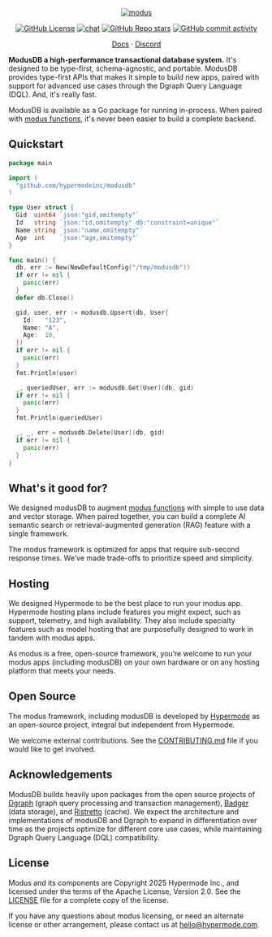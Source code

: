 <!-- markdownlint-disable first-line-heading -->
<div align="center">

[![modus](https://github.com/user-attachments/assets/1a6020bd-d041-4dd0-b4a9-ce01dc015b65)](https://github.com/hypermodeinc/modusdb)

[![GitHub License](https://img.shields.io/github/license/hypermodeinc/modusdb)](https://github.com/hypermodeinc/modusdb?tab=Apache-2.0-1-ov-file#readme)
[![chat](https://img.shields.io/discord/1267579648657850441)](https://discord.gg/NJQ4bJpffF)
[![GitHub Repo stars](https://img.shields.io/github/stars/hypermodeinc/modusdb)](https://github.com/hypermodeinc/modusdb/stargazers)
[![GitHub commit activity](https://img.shields.io/github/commit-activity/m/hypermodeinc/modusdb)](https://github.com/hypermodeinc/modusdb/commits/main/)

</div>

<p align="center">
   <a href="https://docs.hypermode.com/">Docs</a>
   <span> · </span>
   <a href="https://discord.gg/4z4GshR7fq">Discord</a>
<p>

**ModusDB a high-performance transactional database system.** It's designed to be type-first,
schema-agnostic, and portable. ModusDB provides type-first APIs that makes it simple to build new
apps, paired with support for advanced use cases through the Dgraph Query Language (DQL). And, it's
really fast.

ModusDB is available as a Go package for running in-process. When paired with
[modus functions](https://github.com/hypermodeinc/modus), it's never been easier to build a complete
backend.

## Quickstart

```go
package main

import (
  "github.com/hypermodeinc/modusdb"
)

type User struct {
  Gid  uint64 `json:"gid,omitempty"`
  Id   string `json:"id,omitempty" db:"constraint=unique"`
  Name string `json:"name,omitempty"`
  Age  int    `json:"age,omitempty"`
}

func main() {
  db, err := New(NewDefaultConfig("/tmp/modusdb"))
  if err != nil {
    panic(err)
  }
  defer db.Close()

  gid, user, err := modusdb.Upsert(db, User{
    Id:   "123",
    Name: "A",
    Age:  10,
  })
  if err != nil {
    panic(err)
  }
  fmt.Println(user)

  _, queriedUser, err := modusdb.Get[User](db, gid)
  if err != nil {
    panic(err)
  }
  fmt.Println(queriedUser)

  _, _, err = modusdb.Delete[User](db, gid)
  if err != nil {
    panic(err)
  }
}
```

## What's it good for?

We designed modusDB to augment [modus functions](https://github.com/hypermodeinc/modus) with simple
to use data and vector storage. When paired together, you can build a complete AI semantic search or
retrieval-augmented generation (RAG) feature with a single framework.

The modus framework is optimized for apps that require sub-second response times. We’ve made
trade-offs to prioritize speed and simplicity.

## Hosting

We designed Hypermode to be the best place to run your modus app. Hypermode hosting plans include
features you might expect, such as support, telemetry, and high availability. They also include
specialty features such as model hosting that are purposefully designed to work in tandem with modus
apps.

As modus is a free, open-source framework, you’re welcome to run your modus apps (including modusDB)
on your own hardware or on any hosting platform that meets your needs.

## Open Source

The modus framework, including modusDB is developed by [Hypermode](https://hypermode.com/) as an
open-source project, integral but independent from Hypermode.

We welcome external contributions. See the [CONTRIBUTING.md](./CONTRIBUTING.md) file if you would
like to get involved.

## Acknowledgements

ModusDB builds heavily upon packages from the open source projects of [Dgraph](https://github.com/dgraph-io/dgraph) (graph query processing
and transaction management), [Badger](https://github.com/dgraph-io/badger) (data storage), and [Ristretto](https://github.com/dgraph-io/ristretto) (cache). We expect the
architecture and implementations of modusDB and Dgraph to expand in differentiation over time as the
projects optimize for different core use cases, while maintaining Dgraph Query Language (DQL)
compatibility.

## License

Modus and its components are Copyright 2025 Hypermode Inc., and licensed under the terms of the
Apache License, Version 2.0. See the [LICENSE](./LICENSE) file for a complete copy of the license.

If you have any questions about modus licensing, or need an alternate license or other arrangement,
please contact us at hello@hypermode.com.
